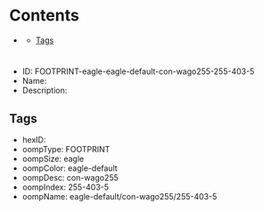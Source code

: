 



Contents
========

* [](#)
	* [Tags](#tags)

# 

- ID: FOOTPRINT-eagle-eagle-default-con-wago255-255-403-5
- Name: 
- Description: 

## Tags

- hexID: 
- oompType: FOOTPRINT
- oompSize: eagle
- oompColor: eagle-default
- oompDesc: con-wago255
- oompIndex: 255-403-5
- oompName: eagle-default/con-wago255/255-403-5
